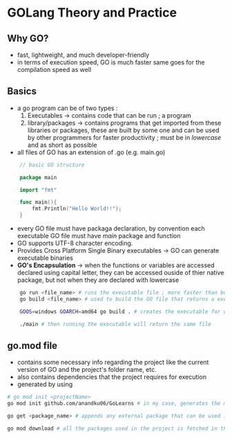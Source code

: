 # GOLang Theory and Practice

## Why GO?
- fast, lightweight, and much developer-friendly
- in terms of execution speed, GO is much faster same goes for the compilation speed as well

## Basics
- a go program can be of two types :
    1. Executables -> contains code that can be run ; a program
    2. library/packages -> contains programs that get imported from these libraries or packages, these are built by some one and can be used by other programmers for faster productivity ; must be in *lowercase* and as short as possible
- all files of GO has an extension of .go (e.g. main.go)
```go
    // basic GO structure

    package main

    import "fmt"

    func main(){
        fmt.Println("Hello World!!");
    }
```
- every GO file must have packaga declaration, by convention each executable GO file must have *main* package and function
- GO supports UTF-8 character encoding.
- Provides Cross Platform Single Binary executables -> GO can generate executable binaries
- **GO's Encapsulation** -> when the functions or variables are accessed declared using capital letter, they can be accessed ouside of thier native package, but not when they are declared with lowercase
```bash
    go run <file_name> # runs the executable file ; more faster than build command
    go build <file_name> # used to build the GO file that returns a executable ; here OS is not specified so the executable is for the current OS

    GOOS=windows GOARCH=amd64 go build . # creates the executable for windows OS with amd54 architecture

    ./main # then running the executable will return the same file
```

## go.mod file
- contains some necessary info regarding the project like the current version of GO and the project's folder name, etc.
- also contains dependencies that the project requires for execution
- generated by using 
```bash
# go mod init <projectName>
go mod init github.com/anandku06/GoLearns # in my case, generates the mod file with the package name and the version of GO

go get <package_name> # appends any external package that can be used in the mod file

go mod download # all the packages used in the project is fetched in the mod file

```
